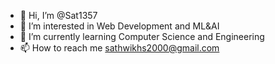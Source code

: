 - 👋 Hi, I’m @Sat1357
- 👀 I’m interested in Web Development and ML&AI
- 🌱 I’m currently learning Computer Science and Engineering
- 📫 How to reach me  sathwikhs2000@gmail.com

<!---
Sat1357/Sat1357 is a ✨ special ✨ repository because its `README.md` (this file) appears on your GitHub profile.
You can click the Preview link to take a look at your changes.
--->
